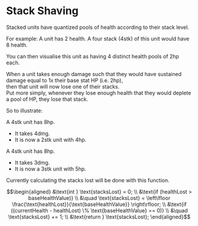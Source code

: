# Stack Shaving
Stacked units have quantized pools of health according to their stack level.

For example:
A unit has 2 health.
A four stack (4stk) of this unit would have 8 health.

You can then visualise this unit as having 4 distinct health pools of 2hp each.

When a unit takes enough damage such that they would have sustained damage equal to 1x their base stat HP (i.e. 2hp),\
then that unit will now lose one of their stacks.\
Put more simply, whenever they lose enough health that they would deplete a pool of HP, they lose that stack.

So to illustrate:

A 4stk unit has 8hp.
* It takes 4dmg.
* It is now a 2stk unit with 4hp.

A 4stk unit has 8hp.
* It takes 3dmg.
* It is now a 3stk unit with 5hp.

Currently calculating the stacks lost will be done with this function.
```math
\begin{aligned}
&\text{int } \text{stacksLost} = 0; \\
&\text{if (healthLost > baseHealthValue)} \\
&\quad \text{stacksLost} = \left\lfloor \frac{\text{healthLost}}{\text{baseHealthValue}} \right\rfloor; \\
&\text{if ((currentHealth - healthLost) \% \text{baseHealthValue} == 0)} \\
&\quad \text{stacksLost} += 1; \\
&\text{return } \text{stacksLost};
\end{aligned}
```